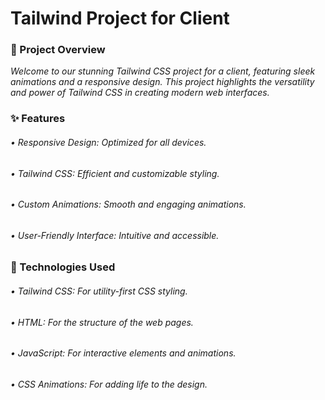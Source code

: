 # Tailwind Project for Client

### 🌟 Project Overview
<i> Welcome to our stunning Tailwind CSS project for a client, featuring sleek animations and a responsive design. This project highlights the versatility and power of Tailwind CSS in creating modern web interfaces. </i>

### ✨ Features
###### • <i> Responsive Design: Optimized for all devices. </i>
###### • <i> Tailwind CSS: Efficient and customizable styling. </i>
###### • <i> Custom Animations: Smooth and engaging animations. </i>
###### • <i> User-Friendly Interface: Intuitive and accessible. </i>
### 🔧 Technologies Used
###### • <i> Tailwind CSS: For utility-first CSS styling. </i>
###### • <i> HTML: For the structure of the web pages. </i>
###### • <i> JavaScript: For interactive elements and animations. </i>
###### • <i> CSS Animations: For adding life to the design. </i>
